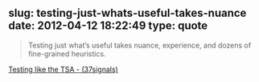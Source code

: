 slug: testing-just-whats-useful-takes-nuance
date: 2012-04-12 18:22:49
type: quote
---

> Testing just what’s useful takes nuance, experience, and dozens of fine-grained heuristics.

[Testing like the TSA - (37signals)](http://37signals.com/svn/posts/3159-testing-like-the-tsa)
